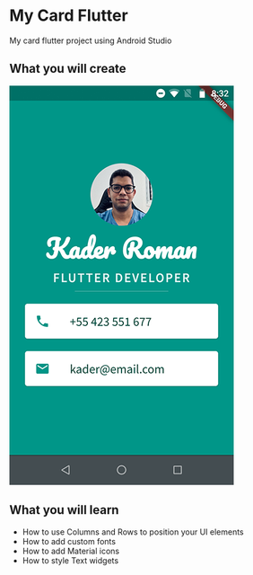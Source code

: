 # My Card Flutter
My card flutter project using Android Studio

## What you will create

![Finished App](https://github.com/karoman0584/Images/blob/main/my-card-flutter-demo.png)

## What you will learn

* How to use Columns and Rows to position your UI elements
* How to add custom fonts
* How to add Material icons
* How to style Text widgets

